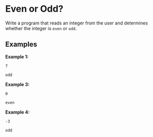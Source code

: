 # Even or Odd?

Write a program that reads an integer from the user and determines whether the integer is `even` or `odd`.

## Examples
**Example 1:**
```
7
```
```
odd
```

**Example 3:**
```
0
```
```
even
```

**Example 4:**
```
-3
```
```
odd
```

